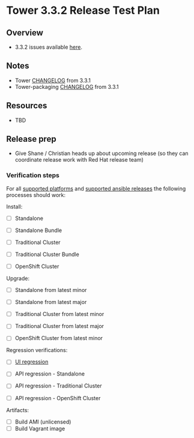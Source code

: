 # Tower 3.3.2 Release Test Plan

## Overview

* 3.3.2 issues available [here](https://github.com/ansible/tower/issues?q=is%3Aissue+milestone%3Arelease_3.3.2).


## Notes

* Tower [CHANGELOG](https://github.com/ansible/tower/compare/release_3.3.1...release_3.3.2) from 3.3.1
* Tower-packaging [CHANGELOG](https://github.com/ansible/tower-packaging/compare/release_3.3.1...release_3.3.2) from 3.3.1


## Resources

* TBD


## Release prep

- Give Shane / Christian heads up about upcoming release (so they can coordinate release work with Red Hat release team)


### Verification steps

For all [supported platforms](https://docs.ansible.com/ansible-tower/3.3.0/html/installandreference/requirements_refguide.html) and [supported ansible releases](https://access.redhat.com/articles/3382771) the following processes should work:

Install:

  * [ ] Standalone
  * [ ] Standalone Bundle
  * [ ] Traditional Cluster
  * [ ] Traditional Cluster Bundle
  * [ ] OpenShift Cluster


Upgrade:

  * [ ] Standalone from latest minor
  * [ ] Standalone from latest major
  * [ ] Traditional Cluster from latest minor
  * [ ] Traditional Cluster from latest major
  * [ ] OpenShift Cluster from latest minor


Regression verifications:

  * [ ] [UI regression](https://docs.google.com/document/d/1aJGD8c2lhCC_pNp7t7s4tVrf7p0SjpajJ7R7_n8mkHA/edit#heading=h.nd7oku9karga)
  * [ ] API regression - Standalone
  * [ ] API regression - Traditional Cluster
  * [ ] API regression - OpenShift Cluster


Artifacts:

  * [ ] Build AMI (unlicensed)
  * [ ] Build Vagrant image
